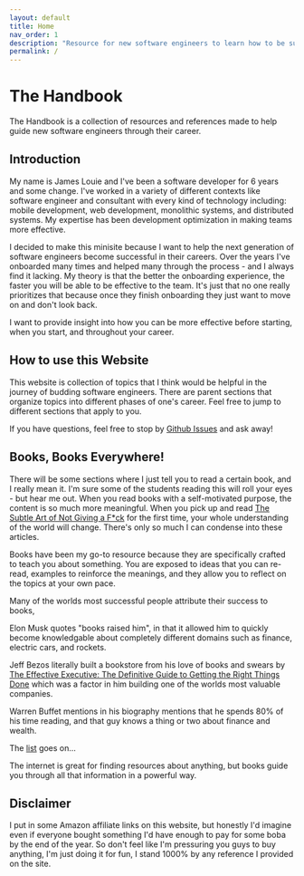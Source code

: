 ```yaml
---
layout: default
title: Home
nav_order: 1
description: "Resource for new software engineers to learn how to be successful in the workplace"
permalink: /
---
```


# The Handbook

The Handbook is a collection of resources and references made to help guide new software engineers through their career.

## Introduction

My name is James Louie and I've been a software developer for 6 years and some change. I've worked in a variety of different contexts like software engineer and consultant with every kind of technology including: mobile development, web development, monolithic systems, and distributed systems. My expertise has been development optimization in making teams more effective.

I decided to make this minisite because I want to help the next generation of software engineers become successful in their careers. Over the years I've onboarded many times and helped many through the process - and I always find it lacking. My theory is that the better the onboarding experience, the faster you will be able to be effective to the team. It's just that no one really prioritizes that because once they finish onboarding they just want to move on and don't look back.

I want to provide insight into how you can be more effective before starting, when you start, and throughout your career.

## How to use this Website

This website is collection of topics that I think would be helpful in the journey of budding software engineers. There are parent sections that organize topics into different phases of one's career. Feel free to jump to different sections that apply to you.

If you have questions, feel free to stop by [Github Issues](https://github.com/JamesLouie/handbook-pages/issues) and ask away!

## Books, Books Everywhere!

There will be some sections where I just tell you to read a certain book, and I really mean it. I'm sure some of the students reading this will roll your eyes - but hear me out. When you read books with a self-motivated purpose, the content is so much more meaningful. When you pick up and read [The Subtle Art of Not Giving a F*ck](https://amzn.to/2Zb9L3B) for the first time, your whole understanding of the world will change. There's only so much I can condense into these articles.

Books have been my go-to resource because they are specifically crafted to teach you about something. You are exposed to ideas that you can re-read, examples to reinforce the meanings, and they allow you to reflect on the topics at your own pace.

Many of the worlds most successful people attribute their success to books,

Elon Musk quotes "books raised him", in that it allowed him to quickly become knowledgable about completely different domains such as finance, electric cars, and rockets.

Jeff Bezos literally built a bookstore from his love of books and swears by [The Effective Executive: The Definitive Guide to Getting the Right Things Done](https://www.amazon.in/Effective-Executive-Definitive-Harperbusiness-Essentials/dp/0060833459) which was a factor in him building one of the worlds most valuable companies.

Warren Buffet mentions in his biography mentions that he spends 80% of his time reading, and that guy knows a thing or two about finance and wealth.

The [list](https://baos.pub/5-self-made-billionaires-on-the-importance-of-reading-cd14be1ba549) goes on...

The internet is great for finding resources about anything, but books guide you through all that information in a powerful way.

## Disclaimer

I put in some Amazon affiliate links on this website, but honestly I'd imagine even if everyone bought something I'd have enough to pay for some boba by the end of the year. So don't feel like I'm pressuring you guys to buy anything, I'm just doing it for fun, I stand 1000% by any reference I provided on the site.